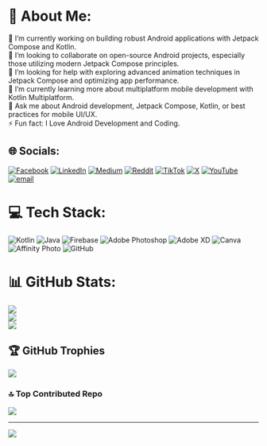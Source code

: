 # 💫 About Me:
🔭 I’m currently working on building robust Android applications with Jetpack Compose and Kotlin.<br>👯 I’m looking to collaborate on open-source Android projects, especially those utilizing modern Jetpack Compose principles.<br>🤝 I’m looking for help with exploring advanced animation techniques in Jetpack Compose and optimizing app performance.<br>🌱 I’m currently learning more about multiplatform mobile development with Kotlin Multiplatform.<br>💬 Ask me about Android development, Jetpack Compose, Kotlin, or best practices for mobile UI/UX.<br>⚡ Fun fact: I Love Android Development and Coding.<br>


## 🌐 Socials:
[![Facebook](https://img.shields.io/badge/Facebook-%231877F2.svg?logo=Facebook&logoColor=white)](https://facebook.com/rizwandevid) [![LinkedIn](https://img.shields.io/badge/LinkedIn-%230077B5.svg?logo=linkedin&logoColor=white)](https://linkedin.com/in/rizwandevid) [![Medium](https://img.shields.io/badge/Medium-12100E?logo=medium&logoColor=white)](https://medium.com/@rizwandevid) [![Reddit](https://img.shields.io/badge/Reddit-%23FF4500.svg?logo=Reddit&logoColor=white)](https://reddit.com/user/rizwandevid) [![TikTok](https://img.shields.io/badge/TikTok-%23000000.svg?logo=TikTok&logoColor=white)](https://tiktok.com/@rizwandevid) [![X](https://img.shields.io/badge/X-black.svg?logo=X&logoColor=white)](https://x.com/rizwandevid) [![YouTube](https://img.shields.io/badge/YouTube-%23FF0000.svg?logo=YouTube&logoColor=white)](https://youtube.com/@rizwancodes) [![email](https://img.shields.io/badge/Email-D14836?logo=gmail&logoColor=white)](mailto:rizwangfx9500@gmail.com) 

# 💻 Tech Stack:
![Kotlin](https://img.shields.io/badge/kotlin-%237F52FF.svg?style=for-the-badge&logo=kotlin&logoColor=white) ![Java](https://img.shields.io/badge/java-%23ED8B00.svg?style=for-the-badge&logo=openjdk&logoColor=white) ![Firebase](https://img.shields.io/badge/firebase-%23039BE5.svg?style=for-the-badge&logo=firebase) ![Adobe Photoshop](https://img.shields.io/badge/adobe%20photoshop-%2331A8FF.svg?style=for-the-badge&logo=adobe%20photoshop&logoColor=white) ![Adobe XD](https://img.shields.io/badge/Adobe%20XD-470137?style=for-the-badge&logo=Adobe%20XD&logoColor=#FF61F6) ![Canva](https://img.shields.io/badge/Canva-%2300C4CC.svg?style=for-the-badge&logo=Canva&logoColor=white) ![Affinity Photo](https://img.shields.io/badge/affinityphoto-%237E4DD2.svg?style=for-the-badge&logo=affinity-photo&logoColor=white) ![GitHub](https://img.shields.io/badge/github-%23121011.svg?style=for-the-badge&logo=github&logoColor=white)
# 📊 GitHub Stats:
![](https://github-readme-stats.vercel.app/api?username=CodeWithRizwan1&theme=dark&hide_border=false&include_all_commits=true&count_private=true)<br/>
![](https://nirzak-streak-stats.vercel.app/?user=CodeWithRizwan1&theme=dark&hide_border=false)<br/>
![](https://github-readme-stats.vercel.app/api/top-langs/?username=CodeWithRizwan1&theme=dark&hide_border=false&include_all_commits=true&count_private=true&layout=compact)

## 🏆 GitHub Trophies
![](https://github-profile-trophy.vercel.app/?username=CodeWithRizwan1&theme=radical&no-frame=false&no-bg=true&margin-w=4)

### 🔝 Top Contributed Repo
![](https://github-contributor-stats.vercel.app/api?username=CodeWithRizwan1&limit=5&theme=dark&combine_all_yearly_contributions=true)

---
[![](https://visitcount.itsvg.in/api?id=CodeWithRizwan1&icon=0&color=1)](https://visitcount.itsvg.in)

<!-- Proudly created with GPRM ( https://gprm.itsvg.in ) -->

